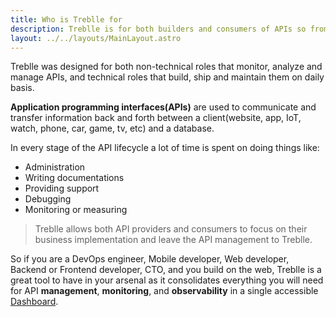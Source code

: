 ```yaml
---
title: Who is Treblle for
description: Treblle is for both builders and consumers of APIs so from DevOps teams to startups will have real value from having Treblle for monitor and observing their APIs
layout: ../../layouts/MainLayout.astro
---
```


Treblle was designed for both non-technical roles that monitor, analyze and manage APIs, and technical roles that build, ship and maintain them on daily basis.

**Application programming interfaces(APIs)** are used to communicate and transfer information back and forth between a client(website, app, IoT, watch, phone, car, game, tv, etc) and a database.

In every stage of the API lifecycle a lot of time is spent on doing things like:

* Administration
* Writing documentations
* Providing support
* Debugging
* Monitoring or measuring

> Treblle allows both API providers and consumers to focus on their business implementation and leave the API management to Treblle.

So if you are a DevOps engineer, Mobile developer, Web developer, Backend or Frontend developer, CTO, and you build on the web, Treblle is a great tool to have in your arsenal as it consolidates everything you will need for API **management**, **monitoring**, and **observability** in a single accessible [Dashboard](/en/dashboard).
